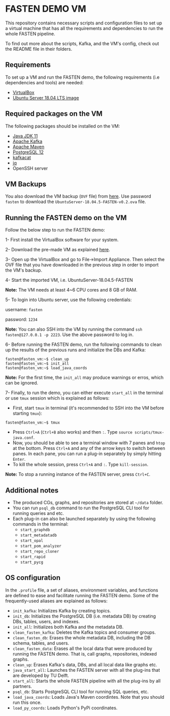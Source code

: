 # FASTEN DEMO VM

This repository contains necessary scripts and configuration files to set up a virtual machine that has all the requirements and dependencies to run the whole FASTEN pipeline.

To find out more about the scripts, Kafka, and the VM's config, check out the README file in their folders.

## Requirements 
To set up a VM and run the FASTEN demo, the following requirements (i.e dependencies and tools) are needed:

- [VirtualBox](https://www.virtualbox.org/) 
- [Ubuntu Server 18.04 LTS image](https://releases.ubuntu.com/18.04/)

## Required packages on the VM
The following packages should be installed on the VM:
- [Java JDK 11](https://www.oracle.com/technetwork/java/javase/downloads/jdk11-downloads-5066655.html)
- [Apache Kafka](https://kafka.apache.org/downloads.html)
- [Apache Maven](http://maven.apache.org/install.html)
- [PostgreSQL 12](https://www.postgresql.org/download)
- [kafkacat](https://github.com/edenhill/kafkacat)
- [jq](https://stedolan.github.io/jq/download/) 
- OpenSSH server

## VM Backups
You also download the VM backup (`OVF` file) from [here](https://surfdrive.surf.nl/files/index.php/s/5V8ElLjg5zQmzDY). Use password `fasten` to download the `UbuntuServer-18.04.5-FASTEN-v0.2.ova` file.

## Running the FASTEN demo on the VM
Follow the below step to run the FASTEN demo:

1- First install the VirtualBox software for your system. 

2- Download the pre-made VM as explained [here](#VM-Backups).

3- Open up the VirtualBox and go to File->Import Appliance. Then select the OVF file that you have downloaded in the previous step in order to import the VM's backup.

4- Start the imported VM, i.e. UbuntuServer-18.04.5-FASTEN

**Note:** The VM needs at least 4~6 CPU cores and 8 GB of RAM.

5- To login into Ubuntu server, use the following credentials:

username: `fasten`

password: `1234`

**Note:** You can also SSH into the VM by running the command `ssh fasten@127.0.0.1 -p 2223`. Use the above password to log in.

6- Before running the FASTEN demo, run the following commands to clean up the results of the previous runs and initialize the DBs and Kafka:

```
fasten@fasten_vm:~$ clean_up
fasten@fasten_vm:~$ init_all
fasten@fasten_vm:~$ load_java_coords
```

**Note:** For the first time, the `init_all` may produce warnings or erros, which can be ignored.

7- Finally, to run the demo, you can either execute `start_all` in the terminal or use `tmux` session which is explained as follows:
   
   - First, start `tmux` in terminal (it's recommended to SSH into the VM before starting `tmux`):
```
fasten@fasten_vm:~$ tmux
```
   - Press `Ctrl+A` (`Ctrl+B` also works) and then `:`. Type `source scripts/tmux-java.conf`.
   - Now, you should be able to see a terminal window with 7 panes and `htop` at the bottom. 
   Press `Ctrl+A` and any of the arrow keys to switch between panes. 
   In each pane, you can run a plug-in separately by simply hitting `Enter`.
   - To kill the whole session, press `Ctrl+A` and `:`. Type `kill-session`.

**Note:** To stop a running instance of the FASTEN server, press `Ctrl+C`.

## Additional notes
- The produced CGs, graphs, and repositories are stored at `~/data` folder.
- You can run `psql_db` command to run the PostgreSQL CLI tool for running queries and etc.
- Each plug-in can also be launched separately by using the following commands in the terminal:
    - `start_graphdb`
    - `start_metadatadb`
    - `start_opal`
    - `start_pom_analyzer`
    - `start_repo_cloner`
    - `start_rapid`
    - `start_pycg`

## OS configuration
In the `.profile` file, a set of aliases, environment variables, and functions are defined to ease and facilitate running the FASTEN demo. Some of the frequently-used aliases are explained as follows:

- `init_kafka`: Initializes Kafka by creating topics.
- `init_db`: Initializes the PostgreSQL DB (i.e. metadata DB) by creating DBs, tables, users, and indexes.
- `init_all`: Initializes both Kafka and the metadata DB.
- `clean_fasten_kafka`: Deletes the Kafka topics and consumer groups.
- `clean_fasten_db`: Erases the whole metadata DB, including the DB schema, tables, and users.
- `clean_fasten_data`: Erases all the local data that were produced by running the FASTEN demo. That is, call graphs, repositories, indexed graphs.
- `clean_up`: Erases Kafka's data, DBs, and all local data like graphs etc.
- `java_start_all`: Launches the FASTEN server with all the plug-ins that are developed by TU Delft.
- `start_all`: Starts the whole FASTEN pipeline with all the plug-ins by all partners.
- `psql_db`: Starts PostgreSQL CLI tool for running SQL queries, etc.
- `load_java_coords`: Loads Java's Maven coordintes. Note that you should run this once.
- `load_py_coords`: Loads Python's PyPi coordinates.
